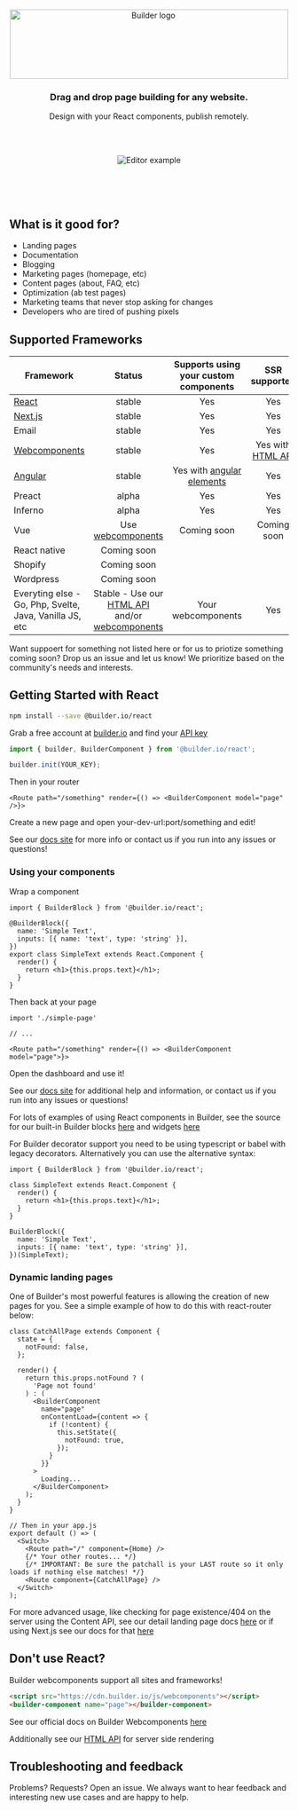 <br />
<p align="center"><img width="502" height="125" src="https://imgur.com/B9CUJxo.gif" alt="Builder logo" /></p>
<h3 align="center">Drag and drop page building for any website.</h3>
<p align="center">Design with your React components, publish remotely.</p>
<br />
<br />
<p align="center"><img src="https://imgur.com/lHDo3Mq.gif" alt="Editor example" /></p>

<br /><br /><br />

## What is it good for?

- Landing pages
- Documentation
- Blogging
- Marketing pages (homepage, etc)
- Content pages (about, FAQ, etc)
- Optimization (ab test pages)
- Marketing teams that never stop asking for changes
- Developers who are tired of pushing pixels

## Supported Frameworks

| Framework                                                    |                                                               Status                                                                |             Supports using your custom components              |                      SSR supported                      |
| ------------------------------------------------------------ | :---------------------------------------------------------------------------------------------------------------------------------: | :------------------------------------------------------------: | :-----------------------------------------------------: |
| [React](#getting-started-with-react)                         |                                                               stable                                                                |                              Yes                               |                           Yes                           |
| [Next.js](packages/react/examples/next-js)                   |                                                               stable                                                                |                              Yes                               |                           Yes                           |
| Email                                                        |                                                               stable                                                                |                              Yes                               |                           Yes                           |
| [Webcomponents](https://builder.io/c/docs/webcomponents-sdk) |                                                               stable                                                                |                              Yes                               | Yes with [HTML API](https://builder.io/c/docs/html-api) |
| [Angular](packages/react)                                    |                                                               stable                                                                | Yes with [angular elements](https://angular.io/guide/elements) |                           Yes                           |
| Preact                                                       |                                                                alpha                                                                |                              Yes                               |                           Yes                           |
| Inferno                                                      |                                                                alpha                                                                |                              Yes                               |                           Yes                           |
| Vue                                                          |                                  Use [webcomponents](https://builder.io/c/docs/webcomponents-sdk)                                   |                          Coming soon                           |                       Coming soon                       | Coming soon |
| React native                                                 |                                                             Coming soon                                                             |                                                                |                                                         |
| Shopify                                                      |                                                             Coming soon                                                             |                                                                |                                                         |
| Wordpress                                                    |                                                             Coming soon                                                             |                                                                |                                                         |
| Everyting else - Go, Php, Svelte, Java, Vanilla JS, etc      | Stable - Use our [HTML API](https://builder.io/c/docs/html-api) and/or [webcomponents](https://builder.io/c/docs/webcomponents-sdk) |                       Your webcomponents                       |                           Yes                           |

Want suppoert for something not listed here or for us to priotize something coming soon? Drop us an issue and let us know! We prioritize based on the community's needs and interests.

## Getting Started with React

```sh
npm install --save @builder.io/react
```

Grab a free account at [builder.io](https://builder.io) and find your [API key](https://builder.io/account/organization)

```ts
import { builder, BuilderComponent } from '@builder.io/react';

builder.init(YOUR_KEY);
```

Then in your router

```tsx
<Route path="/something" render={() => <BuilderComponent model="page" />}>
```

Create a new page and open your-dev-url:port/something and edit!

See our [docs site](https://builder.io/c/docs/react) for more info or contact us if you run into any issues or questions!

### Using your components

Wrap a component

```tsx
import { BuilderBlock } from '@builder.io/react';

@BuilderBlock({
  name: 'Simple Text',
  inputs: [{ name: 'text', type: 'string' }],
})
export class SimpleText extends React.Component {
  render() {
    return <h1>{this.props.text}</h1>;
  }
}
```

Then back at your page

```tsx
import './simple-page'

// ...

<Route path="/something" render={() => <BuilderComponent model="page">}>
```

Open the dashboard and use it!

See our [docs site](https://builder.io/c/docs/custom-react-components) for additional help and information, or contact us if you run into any issues or questions!

For lots of examples of using React components in Builder, see the source for our built-in Builder blocks [here](https://github.com/BuilderIO/builder/tree/master/packages/react/src/blocks) and widgets [here](https://github.com/BuilderIO/builder/tree/master/packages/widgets/src/components)

For Builder decorator support you need to be using typescript or babel with legacy decorators.
Alternatively you can use the alternative syntax:

```tsx
import { BuilderBlock } from '@builder.io/react';

class SimpleText extends React.Component {
  render() {
    return <h1>{this.props.text}</h1>;
  }
}

BuilderBlock({
  name: 'Simple Text',
  inputs: [{ name: 'text', type: 'string' }],
})(SimpleText);
```

### Dynamic landing pages

One of Builder's most powerful features is allowing the creation of new pages for you. See a simple example of how to do this with react-router below:

```tsx
class CatchAllPage extends Component {
  state = {
    notFound: false,
  };

  render() {
    return this.props.notFound ? (
      'Page not found'
    ) : (
      <BuilderComponent
        name="page"
        onContentLoad={content => {
          if (!content) {
            this.setState({
              notFound: true,
            });
          }
        }}
      >
        Loading...
      </BuilderComponent>
    );
  }
}

// Then in your app.js
export default () => (
  <Switch>
    <Route path="/" component={Home} />
    {/* Your other routes... */}
    {/* IMPORTANT: Be sure the patchall is your LAST route so it only loads if nothing else matches! */}
    <Route component={CatchAllPage} />
  </Switch>
);
```

For more advanced usage, like checking for page existence/404 on the server using the Content API, see our detail landing page docs [here](https://builder.io/c/docs/custom-landing-pages) or if using Next.js see our docs for that [here](https://github.com/BuilderIO/builder/tree/master/packages/react/examples/next-js#dynamic-landing-pages)

## Don't use React?

Builder webcomponents support all sites and frameworks!

```html
<script src="https://cdn.builder.io/js/webcomponents"></script>
<builder-component name="page"></builder-component>
```

See our official docs on Builder Webcomponents [here](https://builder.io/c/docs/webcomponents-sdk)

Additionally see our [HTML API](https://builder.io/c/docs/html-api) for server side rendering

## Troubleshooting and feedback

Problems? Requests? Open an issue. We always want to hear feedback and interesting new use cases and are happy to help.

